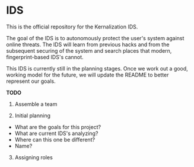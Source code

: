 # IDS

This is the official repository for the Kernalization IDS. 

The goal of the IDS is to autonomously protect the user's system against online threats. The IDS will learn from previous hacks and from the subsequent securing of the system and search places that modern, fingerprint-based IDS's cannot. 

This IDS is currently still in the planning stages. Once we work out a good, working model for the future, we will update the 
README to better represent our goals.


**TODO**

1) Assemble a team

2) Initial planning
  - What are the goals for this project?
  - What are current IDS's analyzing?
  - Where can this one be different?
  - Name?

3) Assigning roles 
